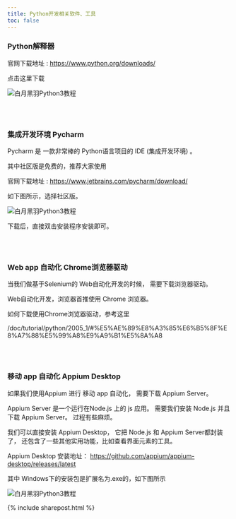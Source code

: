 ```yaml
---
title: Python开发相关软件、工具
toc: false
---
```


### Python解释器

官网下载地址 : https://www.python.org/downloads/

点击这里下载 

![白月黑羽Python3教程](https://user-images.githubusercontent.com/36257654/36189427-54b944fc-118d-11e8-9bd7-a14afbb04a2c.png)


<br><br>

### 集成开发环境 Pycharm

Pycharm 是 一款非常棒的 Python语言项目的 IDE (集成开发环境) 。 

其中社区版是免费的，推荐大家使用


官网下载地址 : https://www.jetbrains.com/pycharm/download/

如下图所示，选择社区版。

![白月黑羽Python3教程](https://user-images.githubusercontent.com/36462795/36413121-fa945c26-1657-11e8-8c9c-33c5ea6fad75.png)



下载后，直接双击安装程序安装即可。





<br><br>

### Web app 自动化 Chrome浏览器驱动

当我们做基于Selenium的 Web自动化开发的时候， 需要下载浏览器驱动。 

Web自动化开发，浏览器首推使用 Chrome 浏览器。 

如何下载使用Chrome浏览器驱动，参考这里

/doc/tutorial/python/2005_1/#%E5%AE%89%E8%A3%85%E6%B5%8F%E8%A7%88%E5%99%A8%E9%A9%B1%E5%8A%A8




<br><br>

### 移动 app 自动化 Appium Desktop

如果我们使用Appium 进行 移动 app 自动化， 需要下载 Appium Server。 

Appium Server 是一个运行在Node.js 上的 js 应用。 需要我们安装 Node.js 并且下载 Appium Server。 过程有些麻烦。

我们可以直接安装 Appium Desktop， 它把 Node.js 和 Appium Server都封装了， 还包含了一些其他实用功能，比如查看界面元素的工具。

Appium Desktop 安装地址： https://github.com/appium/appium-desktop/releases/latest

其中 Windows下的安装包是扩展名为.exe的，如下图所示

![白月黑羽Python3教程](https://user-images.githubusercontent.com/36257654/38421086-9510a428-39d8-11e8-98ea-567daecc547b.png)



{% include sharepost.html %}